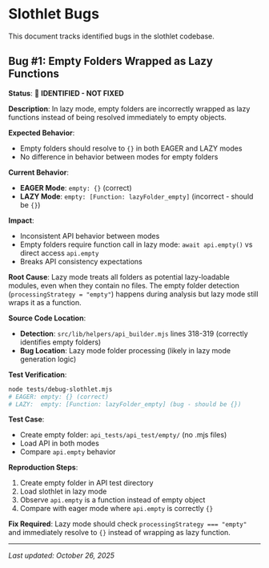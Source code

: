 # Slothlet Bugs

This document tracks identified bugs in the slothlet codebase.

## Bug #1: Empty Folders Wrapped as Lazy Functions

**Status**: 🐛 **IDENTIFIED - NOT FIXED**

**Description**: In lazy mode, empty folders are incorrectly wrapped as lazy functions instead of being resolved immediately to empty objects.

**Expected Behavior**:

- Empty folders should resolve to `{}` in both EAGER and LAZY modes
- No difference in behavior between modes for empty folders

**Current Behavior**:

- **EAGER Mode**: `empty: {}` (correct)
- **LAZY Mode**: `empty: [Function: lazyFolder_empty]` (incorrect - should be `{}`)

**Impact**:

- Inconsistent API behavior between modes
- Empty folders require function call in lazy mode: `await api.empty()` vs direct access `api.empty`
- Breaks API consistency expectations

**Root Cause**:
Lazy mode treats all folders as potential lazy-loadable modules, even when they contain no files. The empty folder detection (`processingStrategy = "empty"`) happens during analysis but lazy mode still wraps it as a function.

**Source Code Location**:

- **Detection**: `src/lib/helpers/api_builder.mjs` lines 318-319 (correctly identifies empty folders)
- **Bug Location**: Lazy mode folder processing (likely in lazy mode generation logic)

**Test Verification**:

```bash
node tests/debug-slothlet.mjs
# EAGER: empty: {} (correct)
# LAZY:  empty: [Function: lazyFolder_empty] (bug - should be {})
```

**Test Case**:

- Create empty folder: `api_tests/api_test/empty/` (no .mjs files)
- Load API in both modes
- Compare `api.empty` behavior

**Reproduction Steps**:

1. Create empty folder in API test directory
2. Load slothlet in lazy mode
3. Observe `api.empty` is a function instead of empty object
4. Compare with eager mode where `api.empty` is correctly `{}`

**Fix Required**:
Lazy mode should check `processingStrategy === "empty"` and immediately resolve to `{}` instead of wrapping as lazy function.

---

_Last updated: October 26, 2025_
